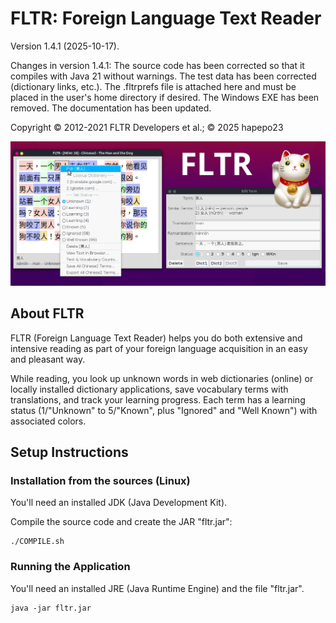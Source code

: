 # FLTR: Foreign Language Text Reader

Version 1.4.1 (2025-10-17). 

Changes in version 1.4.1: The source code has been corrected so that it compiles with Java 21 without warnings. The test data has been corrected (dictionary links, etc.). The .fltrprefs file is attached here and must be placed in the user's home directory if desired. The Windows EXE has been removed. The documentation has been updated.

Copyright © 2012-2021 FLTR Developers et al.; © 2025 hapepo23

![Screenshot](fltr_screenshot.png)

## About FLTR

FLTR (Foreign Language Text Reader) helps you do both extensive and intensive reading as part of your foreign language acquisition in an easy and pleasant way.

While reading, you look up unknown words in web dictionaries (online) or locally installed dictionary applications, save vocabulary terms with translations, and track your learning progress. Each term has a learning status (1/"Unknown" to 5/"Known", plus "Ignored" and "Well Known") with associated colors.

## Setup Instructions

### Installation from the sources (Linux)

You'll need an installed JDK (Java Development Kit).

Compile the source code and create the JAR "fltr.jar":

   ```
   ./COMPILE.sh
   ```

### Running the Application

You'll need an installed JRE (Java Runtime Engine) and the file "fltr.jar".

   ```
   java -jar fltr.jar
   ```

